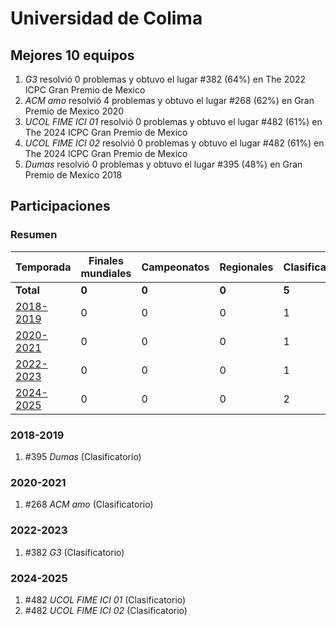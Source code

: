 # Universidad de Colima

## Mejores 10 equipos

1. _G3_ resolvió 0 problemas y obtuvo el lugar #382 (64%) en The 2022 ICPC Gran Premio de Mexico
1. _ACM amo_ resolvió 4 problemas y obtuvo el lugar #268 (62%) en Gran Premio de Mexico 2020
1. _UCOL FIME ICI 01_ resolvió 0 problemas y obtuvo el lugar #482 (61%) en The 2024 ICPC Gran Premio de Mexico
1. _UCOL FIME ICI 02_ resolvió 0 problemas y obtuvo el lugar #482 (61%) en The 2024 ICPC Gran Premio de Mexico
1. _Dumas_ resolvió 0 problemas y obtuvo el lugar #395 (48%) en Gran Premio de Mexico 2018

## Participaciones

### Resumen

| Temporada | Finales mundiales | Campeonatos | Regionales | Clasificatorios | Equipos |
| --- | --- | --- | --- | --- | --- |
| **Total** | **0** | **0** | **0** | **5** | **5** |
| [2018-2019](#2018-2019) | 0 | 0 | 0 | 1 | 1 |
| [2020-2021](#2020-2021) | 0 | 0 | 0 | 1 | 1 |
| [2022-2023](#2022-2023) | 0 | 0 | 0 | 1 | 1 |
| [2024-2025](#2024-2025) | 0 | 0 | 0 | 2 | 2 |

### 2018-2019

1. #395 _Dumas_ (Clasificatorio)

### 2020-2021

1. #268 _ACM amo_ (Clasificatorio)

### 2022-2023

1. #382 _G3_ (Clasificatorio)

### 2024-2025

1. #482 _UCOL FIME ICI 01_ (Clasificatorio)
1. #482 _UCOL FIME ICI 02_ (Clasificatorio)




